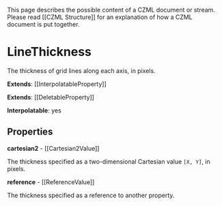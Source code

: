 This page describes the possible content of a CZML document or stream. Please read [[CZML Structure]] for an explanation of how a CZML document is put together.

# LineThickness

The thickness of grid lines along each axis, in pixels.

**Extends**: [[InterpolatableProperty]]

**Extends**: [[DeletableProperty]]

**Interpolatable**: yes

## Properties

**cartesian2** - [[Cartesian2Value]]

The thickness specified as a two-dimensional Cartesian value `[X, Y]`, in pixels.


**reference** - [[ReferenceValue]]

The thickness specified as a reference to another property.


